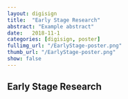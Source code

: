 ```yaml
---
layout: digisign
title:  "Early Stage Research"
abstract: "Example abstract"
date:   2018-11-1
categories: [digisign, poster]
fullimg_url: "/EarlyStage-poster.png"
thumb_url: "/EarlyStage-poster.png"
show: false
---
```

## Early Stage Research
